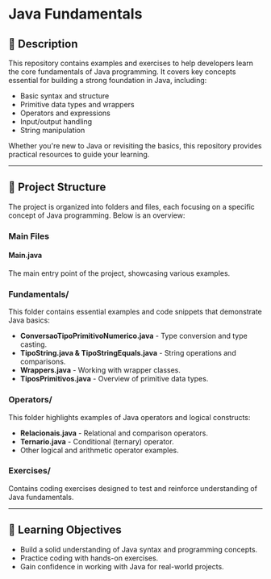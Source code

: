 # Java Fundamentals

## 📘 Description
This repository contains examples and exercises to help developers learn the core fundamentals of Java programming. It covers key concepts essential for building a strong foundation in Java, including:

- Basic syntax and structure
- Primitive data types and wrappers
- Operators and expressions
- Input/output handling
- String manipulation

Whether you're new to Java or revisiting the basics, this repository provides practical resources to guide your learning.

---

## 📂 Project Structure
The project is organized into folders and files, each focusing on a specific concept of Java programming. Below is an overview:

### **Main Files**
#### Main.java
The main entry point of the project, showcasing various examples.


### **Fundamentals/** 
This folder contains essential examples and code snippets that demonstrate Java basics:
- **ConversaoTipoPrimitivoNumerico.java** - Type conversion and type casting.
- **TipoString.java & TipoStringEquals.java** - String operations and comparisons.
- **Wrappers.java** - Working with wrapper classes.
- **TiposPrimitivos.java** - Overview of primitive data types.


### **Operators/**
This folder highlights examples of Java operators and logical constructs:
- **Relacionais.java** - Relational and comparison operators.
- **Ternario.java** - Conditional (ternary) operator.
- Other logical and arithmetic operator examples.


### **Exercises/**
Contains coding exercises designed to test and reinforce understanding of Java fundamentals.

---

## 🎯 Learning Objectives
- Build a solid understanding of Java syntax and programming concepts.
- Practice coding with hands-on exercises.
- Gain confidence in working with Java for real-world projects. 



